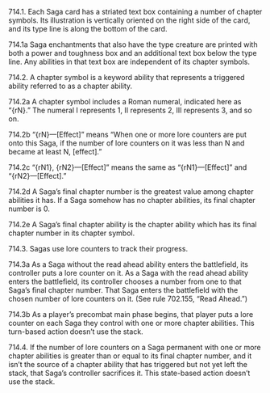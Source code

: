 714.1. Each Saga card has a striated text box containing a number of chapter symbols. Its illustration is vertically oriented on the right side of the card, and its type line is along the bottom of the card.

714.1a Saga enchantments that also have the type creature are printed with both a power and toughness box and an additional text box below the type line. Any abilities in that text box are independent of its chapter symbols.

714.2. A chapter symbol is a keyword ability that represents a triggered ability referred to as a chapter ability.

714.2a A chapter symbol includes a Roman numeral, indicated here as “{rN}.” The numeral I represents 1, II represents 2, III represents 3, and so on.

714.2b “{rN}—[Effect]” means “When one or more lore counters are put onto this Saga, if the number of lore counters on it was less than N and became at least N, [effect].”

714.2c “{rN1}, {rN2}—[Effect]” means the same as “{rN1}—[Effect]” and “{rN2}—[Effect].”

714.2d A Saga’s final chapter number is the greatest value among chapter abilities it has. If a Saga somehow has no chapter abilities, its final chapter number is 0.

714.2e A Saga’s final chapter ability is the chapter ability which has its final chapter number in its chapter symbol.

714.3. Sagas use lore counters to track their progress.

714.3a As a Saga without the read ahead ability enters the battlefield, its controller puts a lore counter on it. As a Saga with the read ahead ability enters the battlefield, its controller chooses a number from one to that Saga’s final chapter number. That Saga enters the battlefield with the chosen number of lore counters on it. (See rule 702.155, “Read Ahead.”)

714.3b As a player’s precombat main phase begins, that player puts a lore counter on each Saga they control with one or more chapter abilities. This turn-based action doesn’t use the stack.

714.4. If the number of lore counters on a Saga permanent with one or more chapter abilities is greater than or equal to its final chapter number, and it isn’t the source of a chapter ability that has triggered but not yet left the stack, that Saga’s controller sacrifices it. This state-based action doesn’t use the stack.